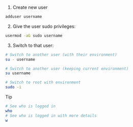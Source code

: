 1. Create new user
```bash
adduser username
```
2. Give the user sudo privileges:
```bash
usermod -aG sudo username
```
3. Switch to that user:
```bash
# Switch to another user (with their environment) 
su - username 

# Switch to another user (keeping current environment) 
su username

# Switch to root with environment 
sudo -i
```

>[!tip]
>```bash
># See who is logged in 
>who 
># See who is logged in with more details 
>w
>```







